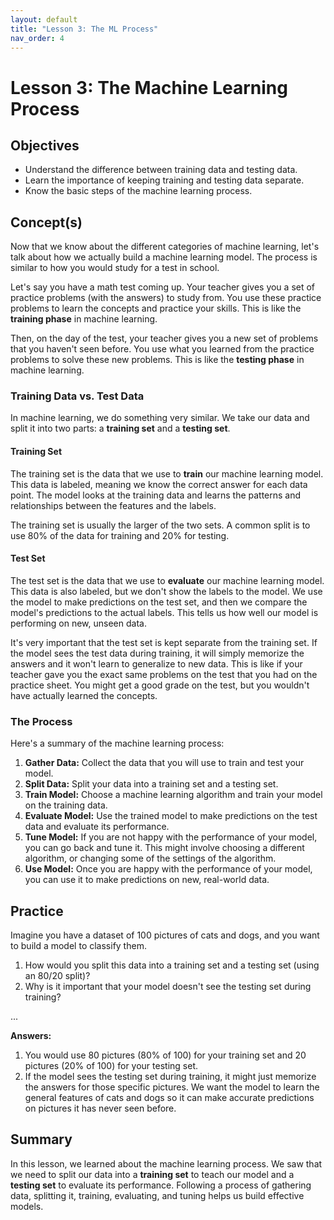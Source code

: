 ```yaml
---
layout: default
title: "Lesson 3: The ML Process"
nav_order: 4
---
```

# Lesson 3: The Machine Learning Process

## Objectives
- Understand the difference between training data and testing data.
- Learn the importance of keeping training and testing data separate.
- Know the basic steps of the machine learning process.

## Concept(s)

Now that we know about the different categories of machine learning, let's talk about how we actually build a machine learning model. The process is similar to how you would study for a test in school.

Let's say you have a math test coming up. Your teacher gives you a set of practice problems (with the answers) to study from. You use these practice problems to learn the concepts and practice your skills. This is like the **training phase** in machine learning.

Then, on the day of the test, your teacher gives you a new set of problems that you haven't seen before. You use what you learned from the practice problems to solve these new problems. This is like the **testing phase** in machine learning.

### Training Data vs. Test Data
In machine learning, we do something very similar. We take our data and split it into two parts: a **training set** and a **testing set**.

#### Training Set
The training set is the data that we use to **train** our machine learning model. This data is labeled, meaning we know the correct answer for each data point. The model looks at the training data and learns the patterns and relationships between the features and the labels.

The training set is usually the larger of the two sets. A common split is to use 80% of the data for training and 20% for testing.

#### Test Set
The test set is the data that we use to **evaluate** our machine learning model. This data is also labeled, but we don't show the labels to the model. We use the model to make predictions on the test set, and then we compare the model's predictions to the actual labels. This tells us how well our model is performing on new, unseen data.

It's very important that the test set is kept separate from the training set. If the model sees the test data during training, it will simply memorize the answers and it won't learn to generalize to new data. This is like if your teacher gave you the exact same problems on the test that you had on the practice sheet. You might get a good grade on the test, but you wouldn't have actually learned the concepts.

### The Process
Here's a summary of the machine learning process:
1.  **Gather Data:** Collect the data that you will use to train and test your model.
2.  **Split Data:** Split your data into a training set and a testing set.
3.  **Train Model:** Choose a machine learning algorithm and train your model on the training data.
4.  **Evaluate Model:** Use the trained model to make predictions on the test data and evaluate its performance.
5.  **Tune Model:** If you are not happy with the performance of your model, you can go back and tune it. This might involve choosing a different algorithm, or changing some of the settings of the algorithm.
6.  **Use Model:** Once you are happy with the performance of your model, you can use it to make predictions on new, real-world data.

## Practice

Imagine you have a dataset of 100 pictures of cats and dogs, and you want to build a model to classify them.
1. How would you split this data into a training set and a testing set (using an 80/20 split)?
2. Why is it important that your model doesn't see the testing set during training?

...

**Answers:**
1. You would use 80 pictures (80% of 100) for your training set and 20 pictures (20% of 100) for your testing set.
2. If the model sees the testing set during training, it might just memorize the answers for those specific pictures. We want the model to learn the general features of cats and dogs so it can make accurate predictions on pictures it has never seen before.

## Summary
In this lesson, we learned about the machine learning process. We saw that we need to split our data into a **training set** to teach our model and a **testing set** to evaluate its performance. Following a process of gathering data, splitting it, training, evaluating, and tuning helps us build effective models.
